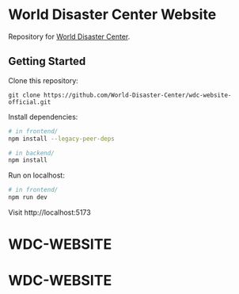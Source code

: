 # World Disaster Center Website

Repository for [World Disaster Center](https://www.worlddisastercenter.org/).

## Getting Started

Clone this repository:

`git clone https://github.com/World-Disaster-Center/wdc-website-official.git`

Install dependencies:

```bash
# in frontend/
npm install --legacy-peer-deps

# in backend/
npm install
```

Run on localhost:

```bash
# in frontend/
npm run dev
```

Visit http://localhost:5173
# WDC-WEBSITE
# WDC-WEBSITE
